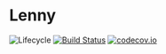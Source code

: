 # Lenny

![Lifecycle](https://img.shields.io/badge/lifecycle-experimental-orange.svg)<!--
![Lifecycle](https://img.shields.io/badge/lifecycle-maturing-blue.svg)
![Lifecycle](https://img.shields.io/badge/lifecycle-stable-green.svg)
![Lifecycle](https://img.shields.io/badge/lifecycle-retired-orange.svg)
![Lifecycle](https://img.shields.io/badge/lifecycle-archived-red.svg)
![Lifecycle](https://img.shields.io/badge/lifecycle-dormant-blue.svg) -->
[![Build Status](https://travis-ci.com/dawbarton/Lenny.jl.svg?branch=master)](https://travis-ci.com/dawbarton/Lenny.jl)
[![codecov.io](http://codecov.io/github/dawbarton/Lenny.jl/coverage.svg?branch=master)](http://codecov.io/github/dawbarton/Lenny.jl?branch=master)
